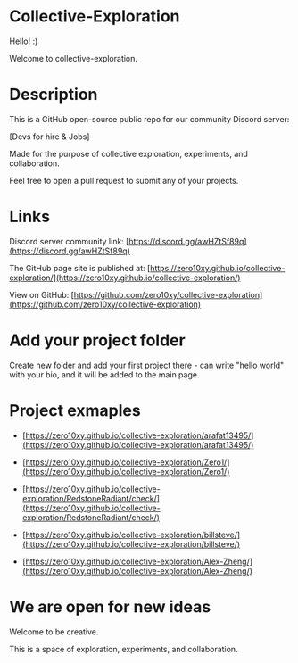 # Collective-Exploration

Hello! :)

Welcome to collective-exploration.

# Description

This is a GitHub open-source public repo for our  community Discord server:

[Devs for hire & Jobs]

Made for the purpose of collective exploration, experiments, and collaboration.

Feel free to open a pull request to submit any of your projects.

# Links

Discord server community link: [https://discord.gg/awHZtSf89q](https://discord.gg/awHZtSf89q)

The GitHub page site is published at: [https://zero10xy.github.io/collective-exploration/](https://zero10xy.github.io/collective-exploration/)

View on GitHub: [https://github.com/zero10xy/collective-exploration](https://github.com/zero10xy/collective-exploration)

# Add your project folder

Create new folder and add your first project there - can write "hello world" with your bio, and it will be added to the main page.

# Project exmaples

* [https://zero10xy.github.io/collective-exploration/arafat13495/](https://zero10xy.github.io/collective-exploration/arafat13495/)

* [https://zero10xy.github.io/collective-exploration/Zero1/](https://zero10xy.github.io/collective-exploration/Zero1/)

* [https://zero10xy.github.io/collective-exploration/RedstoneRadiant/check/](https://zero10xy.github.io/collective-exploration/RedstoneRadiant/check/)

* [https://zero10xy.github.io/collective-exploration/billsteve/](https://zero10xy.github.io/collective-exploration/billsteve/)

* [https://zero10xy.github.io/collective-exploration/Alex-Zheng/](https://zero10xy.github.io/collective-exploration/Alex-Zheng/)

# We are open for new ideas

Welcome to be creative.

This is a space of exploration, experiments, and collaboration.

